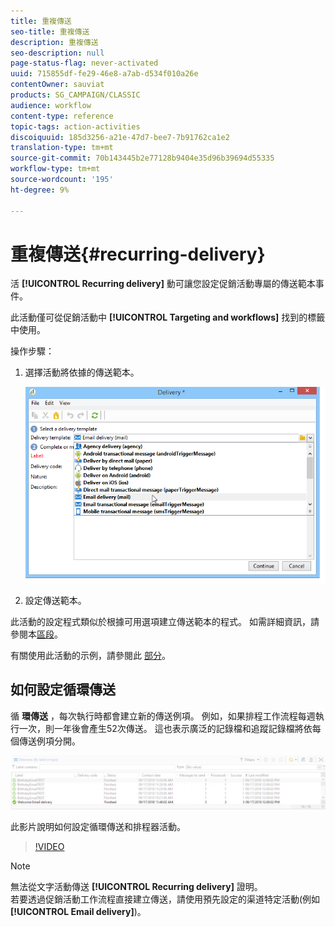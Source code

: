 ```yaml
---
title: 重複傳送
seo-title: 重複傳送
description: 重複傳送
seo-description: null
page-status-flag: never-activated
uuid: 715855df-fe29-46e8-a7ab-d534f010a26e
contentOwner: sauviat
products: SG_CAMPAIGN/CLASSIC
audience: workflow
content-type: reference
topic-tags: action-activities
discoiquuid: 185d3256-a21e-47d7-bee7-7b91762ca1e2
translation-type: tm+mt
source-git-commit: 70b143445b2e77128b9404e35d96b39694d55335
workflow-type: tm+mt
source-wordcount: '195'
ht-degree: 9%

---
```



# 重複傳送{#recurring-delivery}

活 **[!UICONTROL Recurring delivery]** 動可讓您設定促銷活動專屬的傳送範本事件。

此活動僅可從促銷活動中 **[!UICONTROL Targeting and workflows]** 找到的標籤中使用。

操作步驟：

1. 選擇活動將依據的傳送範本。

   ![](assets/recurring_delivery_001.png)

1. 設定傳送範本。

此活動的設定程式類似於根據可用選項建立傳送範本的程式。 如需詳細資訊，請參閱本[區段](../../delivery/using/about-templates.md)。

有關使用此活動的示例，請參閱此 [部分](../../workflow/using/sending-a-birthday-email.md#creating-a-recurring-delivery-in-a-targeting-workflow)。

## 如何設定循環傳送

循 **環傳送** ，每次執行時都會建立新的傳送例項。 例如，如果排程工作流程每週執行一次，則一年後會產生52次傳送。 這也表示廣泛的記錄檔和追蹤記錄檔將依每個傳送例項分開。

![循環傳送](assets/delivery_recurring.jpg)

此影片說明如何設定循環傳送和排程器活動。

>[!VIDEO](https://video.tv.adobe.com/v/25040?quality=12)

>[!NOTE]
>
>無法從文字活動傳送 **[!UICONTROL Recurring delivery]** 證明。\
>若要透過促銷活動工作流程直接建立傳送，請使用預先設定的渠道特定活動(例如 **[!UICONTROL Email delivery]**)。

